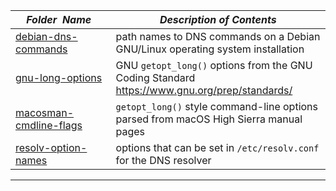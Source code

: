 |&nbsp;&nbsp;&nbsp;&nbsp;_Folder&nbsp;&nbsp;Name_&nbsp;&nbsp;&nbsp;&nbsp;| _Description of Contents_
|:----------------|--------------------------------------------------------------------------------------------------------------------------------------------------------
| [debian-dns-commands](debian-dns-commands.txt) |  path names to DNS commands on a Debian GNU/Linux operating system installation 
| [gnu-long-options](gnu-long-options.txt) |  GNU `getopt_long()` options from the GNU Coding Standard <https://www.gnu.org/prep/standards/> 
| [macosman-cmdline-flags](macosman-cmdline-flags.txt) |  `getopt_long()` style command-line options parsed from macOS High Sierra manual pages  
| [resolv-option-names](resolv-option-names.txt) |  options that can be set in `/etc/resolv.conf` for the DNS resolver 

* * *

